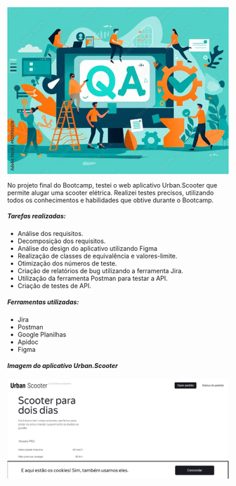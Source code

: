 <img src="/imagem/AdobeStock_928936078_Preview.jpeg">

No projeto final do Bootcamp, testei o web aplicativo Urban.Scooter que permite alugar uma scooter elétrica. Realizei testes precisos, utilizando todos os conhecimentos e habilidades que obtive durante o Bootcamp.

##### Tarefas realizadas:
- Análise dos requisitos.
- Decomposição dos requisitos.
- Análise do design do aplicativo utilizando Figma
- Realização de classes de equivalência e valores-limite.
- Otimização dos números de teste.
- Criação de relatórios de bug utilizando a ferramenta Jira.
- Utilização da ferramenta Postman para testar a API.
- Criação de testes de API.

##### Ferramentas utilizadas:

- Jira
- Postman
- Google Planilhas
- Apidoc
- Figma

##### Imagem do aplicativo Urban.Scooter

<img src="/imagem/Captura de tela 2024-09-13 185859.png">